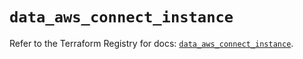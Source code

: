 # `data_aws_connect_instance`

Refer to the Terraform Registry for docs: [`data_aws_connect_instance`](https://registry.terraform.io/providers/hashicorp/aws/6.3.0/docs/data-sources/connect_instance).
